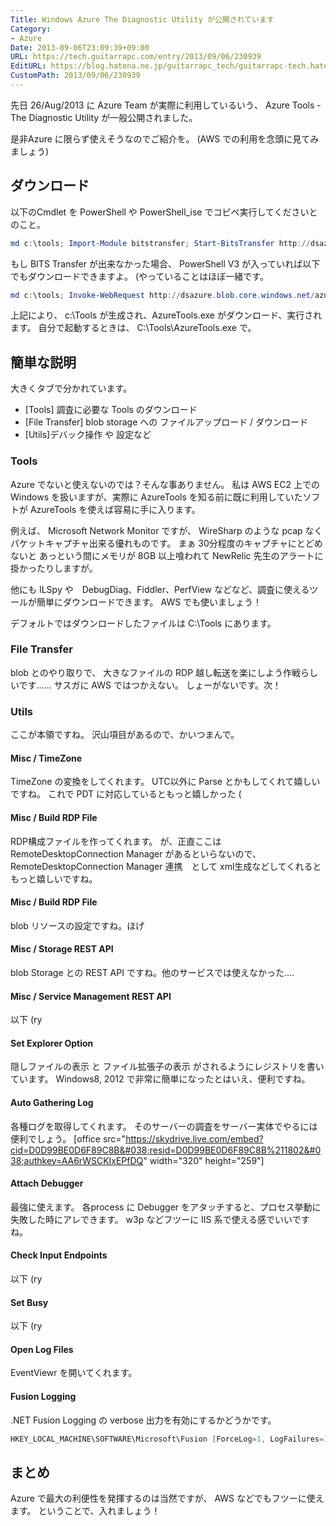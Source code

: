 ```yaml
---
Title: Windows Azure The Diagnostic Utility が公開されています
Category:
- Azure
Date: 2013-09-06T23:09:39+09:00
URL: https://tech.guitarrapc.com/entry/2013/09/06/230939
EditURL: https://blog.hatena.ne.jp/guitarrapc_tech/guitarrapc-tech.hatenablog.com/atom/entry/11696248318757675965
CustomPath: 2013/09/06/230939
---
```


先日 26/Aug/2013 に Azure Team が実際に利用しているいう、 Azure Tools - The Diagnostic Utility が一般公開されました。

是非Azure に限らず使えそうなのでご紹介を。 (AWS での利用を念頭に見てみましょう)



## ダウンロード
以下のCmdlet を PowerShell や PowerShell_ise でコピペ実行してくださいとのこと。

```ps1
md c:\tools; Import-Module bitstransfer; Start-BitsTransfer http://dsazure.blob.core.windows.net/azuretools/AzureTools.exe c:\tools\AzureTools.exe; c:\tools\AzureTools.exe
```


もし BITS Transfer が出来なかった場合、 PowerShell V3 が入っていれば以下でもダウンロードできますよ。 (やっていることはほぼ一緒です。

```ps1
md c:\tools; Invoke-WebRequest http://dsazure.blob.core.windows.net/azuretools/AzureTools.exe -OutFile c:\tools\AzureTools.exe; c:\tools\AzureTools.exe
```


上記により、 c:\Tools が生成され、AzureTools.exe がダウンロード、実行されます。
自分で起動するときは、 C:\Tools\AzureTools.exe で。

## 簡単な説明

大きくタブで分かれています。

- [Tools] 調査に必要な Tools のダウンロード
- [File Transfer] blob storage への ファイルアップロード / ダウンロード
- [Utils]デバック操作 や 設定など



### Tools
Azure でないと使えないのでは？そんな事ありません。
私は AWS EC2 上での Windows を扱いますが、実際に AzureTools を知る前に既に利用していたソフトが AzureTools を使えば容易に手に入ります。

例えば、 Microsoft Network Monitor ですが、 WireSharp のような pcap なくパケットキャプチャ出来る優れものです。
まぁ 30分程度のキャプチャにとどめないと あっという間にメモリが 8GB 以上喰われて NewRelic 先生のアラートに掛かったりしますが。

他にも ILSpy や　DebugDiag、Fiddler、PerfView などなど、調査に使えるツールが簡単にダウンロードできます。
AWS でも使いましょう！

デフォルトではダウンロードしたファイルは C:\Tools にあります。

### File Transfer
blob とのやり取りで、 大きなファイルの RDP 越し転送を楽にしよう作戦らしいです...... サスガに AWS ではつかえない。
しょーがないです。次！

### Utils
ここが本領ですね。
沢山項目があるので、かいつまんで。

#### Misc / TimeZone
TimeZone の変換をしてくれます。 UTC以外に Parse とかもしてくれて嬉しいですね。
これで PDT に対応しているともっと嬉しかった (

#### Misc / Build RDP File
RDP構成ファイルを作ってくれます。
が、正直ここは　RemoteDesktopConnection Manager があるといらないので、 RemoteDesktopConnection Manager 連携　として xml生成などしてくれるともっと嬉しいですね。

#### Misc / Build RDP File
blob リソースの設定ですね。ほげ

#### Misc / Storage REST API
blob Storage との REST API ですね。他のサービスでは使えなかった....

#### Misc / Service Management REST API
以下 (ry


#### Set Explorer Option
隠しファイルの表示 と ファイル拡張子の表示 がされるようにレジストリを書いています。
Windows8, 2012 で非常に簡単になったとはいえ、便利ですね。

#### Auto Gathering Log
各種ログを取得してくれます。
そのサーバーの調査をサーバー実体でやるには便利でしょう。
[office src="https://skydrive.live.com/embed?cid=D0D99BE0D6F89C8B&#038;resid=D0D99BE0D6F89C8B%211802&#038;authkey=AA6rWSCKIxEPfDQ" width="320" height="259"]


#### Attach Debugger
最強に使えます。
各process に Debugger をアタッチすると、プロセス挙動に失敗した時にアレできます。
w3p などフツーに IIS 系で使える感でいいですね。

#### Check Input Endpoints
以下 (ry

#### Set Busy
以下 (ry

#### Open Log Files
EventViewr を開いてくれます。


#### Fusion Logging
.NET Fusion Logging の verbose 出力を有効にするかどうかです。

```ps1
HKEY_LOCAL_MACHINE\SOFTWARE\Microsoft\Fusion [ForceLog=1, LogFailures=1, LogResourceBinds=1, LogPath=&lt;AzureTools startup path&gt;].
```


## まとめ
Azure で最大の利便性を発揮するのは当然ですが、 AWS などでもフツーに使えます。
ということで、入れましょう！
